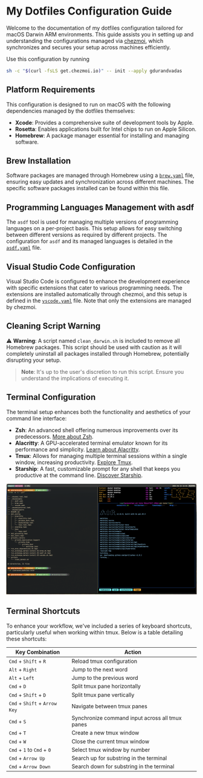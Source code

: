 # My Dotfiles Configuration Guide

Welcome to the documentation of my dotfiles configuration tailored for macOS Darwin ARM environments. This guide assists you in setting up and understanding the configurations managed via [chezmoi](https://www.chezmoi.io/), which synchronizes and secures your setup across machines efficiently.

Use this configuration by running

```sh
sh -c "$(curl -fsLS get.chezmoi.io)" -- init --apply gdurandvadas
```

## Platform Requirements

This configuration is designed to run on macOS with the following dependencies managed by the dotfiles themselves:

- **Xcode**: Provides a comprehensive suite of development tools by Apple.
- **Rosetta**: Enables applications built for Intel chips to run on Apple Silicon.
- **Homebrew**: A package manager essential for installing and managing software.

## Brew Installation

Software packages are managed through Homebrew using a [`brew.yaml`](./.chezmoidata/brew.yaml) file, ensuring easy updates and synchronization across different machines. The specific software packages installed can be found within this file.

## Programming Languages Management with asdf

The `asdf` tool is used for managing multiple versions of programming languages on a per-project basis. This setup allows for easy switching between different versions as required by different projects. The configuration for `asdf` and its managed languages is detailed in the [`asdf.yaml`](./.chezmoidata/asdf.yaml) file.

## Visual Studio Code Configuration

Visual Studio Code is configured to enhance the development experience with specific extensions that cater to various programming needs. The extensions are installed automatically through chezmoi, and this setup is defined in the [`vscode.yaml`](./.chezmoidata/vscode.yaml) file. Note that only the extensions are managed by chezmoi.

## Cleaning Script Warning

⚠️ **Warning**: A script named `clean_darwin.sh` is included to remove all Homebrew packages. This script should be used with caution as it will completely uninstall all packages installed through Homebrew, potentially disrupting your setup.

> **Note**: It's up to the user's discretion to run this script. Ensure you understand the implications of executing it.

## Terminal Configuration

The terminal setup enhances both the functionality and aesthetics of your command line interface:

- **Zsh**: An advanced shell offering numerous improvements over its predecessors. [More about Zsh](https://support.apple.com/en-gb/102360).
- **Alacritty**: A GPU-accelerated terminal emulator known for its performance and simplicity. [Learn about Alacritty](https://alacritty.org/).
- **Tmux**: Allows for managing multiple terminal sessions within a single window, increasing productivity. [Explore Tmux](https://github.com/tmux/tmux/wiki).
- **Starship**: A fast, customizable prompt for any shell that keeps you productive at the command line. [Discover Starship](https://starship.rs/).

![Terminal](./docs/terminal.png)

## Terminal Shortcuts

To enhance your workflow, we've included a series of keyboard shortcuts, particularly useful when working within tmux. Below is a table detailing these shortcuts:

| Key Combination               | Action                                          |
| ----------------------------- | ----------------------------------------------- |
| `Cmd` + `Shift` + `R`         | Reload tmux configuration                       |
| `Alt` + `Right`               | Jump to the next word                           |
| `Alt` + `Left`                | Jump to the previous word                       |
| `Cmd` + `D`                   | Split tmux pane horizontally                    |
| `Cmd` + `Shift` + `D`         | Split tmux pane vertically                      |
| `Cmd` + `Shift` + `Arrow Key` | Navigate between tmux panes                     |
| `Cmd` + `S`                   | Synchronize command input across all tmux panes |
| `Cmd` + `T`                   | Create a new tmux window                        |
| `Cmd` + `W`                   | Close the current tmux window                   |
| `Cmd` + `1` to `Cmd` + `0`    | Select tmux window by number                    |
| `Cmd` + `Arrow Up`            | Search up for substring in the terminal         |
| `Cmd` + `Arrow Down`          | Search down for substring in the terminal       |
